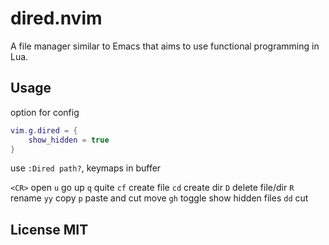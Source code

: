 # dired.nvim

A file manager similar to Emacs that aims to use functional programming in Lua.


## Usage

option for config
```lua
vim.g.dired = {
    show_hidden = true
}
```

use `:Dired path?`, keymaps in buffer

`<CR>` open `u` go up `q` quite `cf` create file
`cd` create dir `D` delete file/dir `R` rename
`yy` copy `p` paste and cut move `gh` toggle show hidden files
`dd` cut


## License MIT

